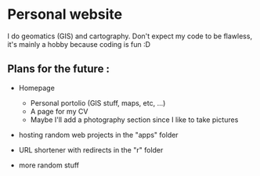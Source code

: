 # Personal website

I do geomatics (GIS) and cartography. Don't expect my code to be flawless, it's mainly a hobby because coding is fun :D 

Plans for the future : 
--
- Homepage
  - Personal portolio (GIS stuff, maps, etc, ...)
  - A page for my CV
  - Maybe I'll add a photography section since I like to take pictures
  
- hosting random web projects in the "apps" folder
- URL shortener with redirects in the "r" folder
- more random stuff
